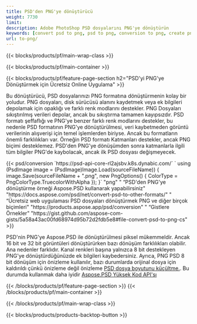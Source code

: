 ```yaml
---
title: PSD'den PNG'ye dönüştürücü
weight: 7730
limit: 
description: Adobe PhotoShop PSD dosyalarını PNG'ye dönüştürün
keywords: [convert psd to png, psd to png, conversion to png, create png from psd, print psd as png]
url: to-png/
---
```


{{< blocks/products/pf/main-wrap-class >}}

{{< blocks/products/pf/main-container >}}

{{< blocks/products/pf/feature-page-section h2="PSD'yi PNG'ye Dönüştürmek için Ücretsiz Online Uygulama" >}}
<p>Bu dönüştürücü, PSD dosyalarınızı PNG formatına dönüştürmenin kolay bir yoludur. PNG dosyaları, disk sürücüsü alanını kaydetmek veya ek bilgileri depolamak için opaklığı ve farklı renk modlarını destekler. PNG Dosyaları sıkıştırılmış verileri depolar, ancak bu sıkıştırma tamamen kayıpsızdır. PSD formatı şeffaflığı ve PNG'ye benzer farklı renk modlarını destekler, bu nedenle PSD formatının PNG'ye dönüştürülmesi, veri kaybetmeden görüntü verilerinin alışverişi için temel işlemlerden biriyse. Ancak bu formatların önemli farklılıkları var. Örneğin PSD formatı Katmanları destekler, ancak PNG biçimi desteklemez. PSD'den PNG'ye dönüşümden sonra katmanlarla ilgili tüm bilgiler PNG'de kaybolacak, ancak ilk PSD dosyası değişmeyecek.</p>
{{< psd/conversion `https://psd-api-core-rl2ajsbv.k8s.dynabic.com/` 
`    using (PsdImage image = (PsdImage)Image.Load(sourceFileName))
    {
        image.Save(sourceFileName + ".png",  new PngOptions() {  ColorType = PngColorType.TruecolorWithAlpha });
    }` 
	"png" "
“PSD'den PNG'ye dönüştürme örneği Aspose.PSD kullanarak yapabilirsiniz"  "https://docs.aspose.com/psd/net/convert-psd-to-other-formats/" "
“Ücretsiz web uygulaması PSD dosyaları dönüştürmek PNG ve diğer birçok biçimleri" "https://products.aspose.app/psd/conversion" "
“Gistlere Örnekler" "https://gist.github.com/aspose-com-gists/5a58a43ac00fd68974d95b72d2fdb5e8#file-convert-psd-to-png-cs" >}}
<p>PSD'nin PNG'ye Aspose.PSD ile dönüştürülmesi piksel mükemmeldir. Ancak 16 bit ve 32 bit görüntüleri dönüştürürken bazı dönüşüm farklılıkları olabilir. Ana nedenler farklıdır. Kanal renkleri başına yalnızca 8 bit destekleyen PNG'ye dönüştürdüğünüzde ek bilgileri kaybedersiniz. Ayrıca, PNG PSD 8 bit dönüşüm için önizleme kullanılır, bazı durumlarda orijinal dosya için kaldırıldı çünkü önizleme değil önizleme <a href="/psd/reduce-size">PSD dosya boyutunu küçültme.</a>. Bu durumda kullanmak daha iyidir <a href="/psd">Aspose.PSD Yüksek Kod API'sı</a></p>
{{< /blocks/products/pf/feature-page-section >}}
{{< /blocks/products/pf/main-container >}}


{{< /blocks/products/pf/main-wrap-class >}}

{{< blocks/products/products-backtop-button >}}
